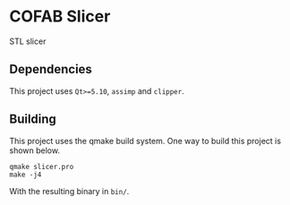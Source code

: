 # COFAB Slicer

STL slicer

## Dependencies

This project uses `Qt>=5.10`, `assimp` and `clipper`.

## Building

This project uses the qmake build system. One way to build this
project is shown below.

```
qmake slicer.pro
make -j4
```

With the resulting binary in `bin/`.
